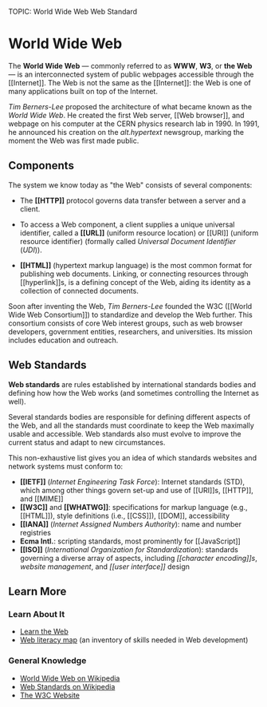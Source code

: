 TOPIC: World Wide Web
       Web Standard

# World Wide Web

The **World Wide Web** — commonly referred to as **WWW**, **W3**, or **the Web** — is an interconnected
system of public webpages accessible through the [[Internet]]. The Web is not the same as the [[Internet]]:
the Web is one of many applications built on top of the Internet.

*Tim Berners-Lee* proposed the architecture of what became known as the *World Wide Web*. He created
the first Web server, [[Web browser]], and webpage on his computer at the CERN physics research lab
in 1990. In 1991, he announced his creation on the *alt.hypertext* newsgroup,
marking the moment the Web was first made public.

## Components

The system we know today as "the Web" consists of several components:

- The **[[HTTP]]** protocol governs data transfer between a server and a client.

- To access a Web component, a client supplies a unique universal identifier, called a **[[URL]]**
(uniform resource location) or [[URI]] (uniform resource identifier)
(formally called *Universal Document Identifier* (*UDI*)).

- **[[HTML]]** (hypertext markup language) is the most common format for publishing web documents.
Linking, or connecting resources through [[hyperlink]]s, is a defining concept of the Web, aiding its
identity as a collection of connected documents.

Soon after inventing the Web, *Tim Berners-Lee* founded the W3C ([[World Wide Web Consortium]]) to
standardize and develop the Web further. This consortium consists of core Web interest groups,
such as web browser developers, government entities, researchers, and universities.
Its mission includes education and outreach.

## Web Standards

**Web standards** are rules established by international standards bodies and defining how how the Web
works (and sometimes controlling the Internet as well).

Several standards bodies are responsible for defining different aspects of the Web,
and all the standards must coordinate to keep the Web maximally usable and accessible.
Web standards also must evolve to improve the current status and adapt to new circumstances.

This non-exhaustive list gives you an idea of which standards
websites and network systems must conform to:

- **[[IETF]]** (*Internet Engineering Task Force*): Internet standards (STD), which among other
  things govern set-up and use of [[URI]]s, [[HTTP]], and [[MIME]]
- **[[W3C]]** and **[[WHATWG]]**: specifications for markup language (e.g., [[HTML]]), style
  definitions (i.e., [[CSS]]), [[DOM]], accessibility
- **[[IANA]]** (*Internet Assigned Numbers Authority*): name and number registries
- **Ecma Intl.**: scripting standards, most prominently for [[JavaScript]]
- **[[ISO]]** (*International Organization for Standardization*): standards governing a diverse
  array of aspects, including *[[character encoding]]s*, *website management*, and
  *[[user interface]]* design

## Learn More

### Learn About It

- [Learn the Web](https://developer.mozilla.org/en-US/Learn)
- [Web literacy map](https://learning.mozilla.org/web-literacy)
(an inventory of skills needed in Web development)

### General Knowledge

- [World Wide Web on Wikipedia](https://en.wikipedia.org/wiki/World%20Wide%20Web)
- [Web Standards on Wikipedia](https://en.wikipedia.org/wiki/Web%20standards)
- [The W3C Website](http://w3.org/)
